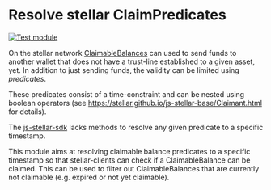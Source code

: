 # Resolve stellar ClaimPredicates

[![Test module](https://github.com/hanseartic/stellar-resolve-claimant-predicates/actions/workflows/test.yml/badge.svg?branch=develop)](https://github.com/hanseartic/stellar-resolve-claimant-predicates/actions/workflows/test.yml)

On the stellar network [ClaimableBalances](https://stellar.github.io/js-stellar-base/Claimant.html) can used to send 
funds to another wallet that does not have a trust-line established to a given asset, yet.
In addition to just sending funds, the validity can be limited using *predicates*.

These predicates consist of a time-constraint and can be nested using boolean operators (see
https://stellar.github.io/js-stellar-base/Claimant.html for details).  

The [js-stellar-sdk](https://stellar.github.io/js-stellar-sdk/) lacks methods to resolve any given
predicate to a specific timestamp.

This module aims at resolving claimable balance predicates to a specific timestamp so that stellar-clients
can check if a ClaimableBalance can be claimed. This can be used to filter out ClaimableBalances that are currently
not claimable (e.g. expired or not yet claimable).

